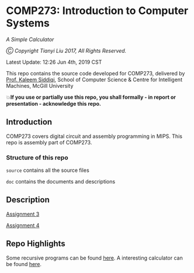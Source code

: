 # COMP273: Introduction to Computer Systems
*A Simple Calculator*

*Ⓒ Copyright Tianyi Liu 2017, All Rights Reserved.*

Latest Update: 12:26 Jun 4th, 2019 CST

This repo contains the source code developed for COMP273, delivered by [Prof. Kaleem Siddiqi](http://www.cim.mcgill.ca/~siddiqi/), School of Computer Science & Centre for Intelligent Machines, McGill University

💥**If you use or partially use this repo, you shall formally - in report or presentation - acknowledge this repo.**

## Introduction
COMP273 covers digital circuit and assembly programming in MIPS. This repo is assembly part of COMP273.

### Structure of this repo
`source` contains all the source files

`doc`    contains the documents and descriptions

## Description
[Assignment 3](https://github.com/evanliuty/comp273/blob/master/doc/a3.pdf)

[Assignment 4](https://github.com/evanliuty/comp273/blob/master/doc/a3.pdf)

## Repo Highlights
Some recursive programs can be found [here](https://github.com/evanliuty/comp273/tree/master/source/Assignment_3).
A interesting calculator can be found [here](https://github.com/evanliuty/comp273/tree/master/source/Assignment_4/calculator.asm).
